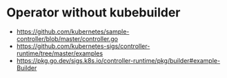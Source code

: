 # Operator without kubebuilder

- https://github.com/kubernetes/sample-controller/blob/master/controller.go
- https://github.com/kubernetes-sigs/controller-runtime/tree/master/examples
- https://pkg.go.dev/sigs.k8s.io/controller-runtime/pkg/builder#example-Builder